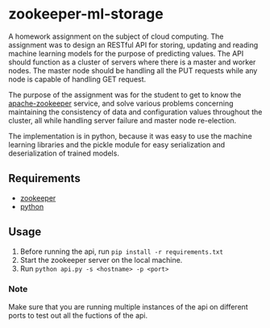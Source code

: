 # zookeeper-ml-storage

A homework assignment on the subject of cloud computing. The assignment was to design an RESTful API for storing, 
updating and reading machine learning models for the purpose of predicting values. The API should function as a cluster of servers 
where there is a master and worker nodes. The master node should be handling all the PUT requests while any node is capable of handling
GET request.

The purpose of the assignment was for the student to get to know the [apache-zookeeper](https://zookeeper.apache.org/) service, and solve
various problems concerning maintaining the consistency of data and configuration values throughout the cluster, all while handling server failure
and master node re-election.

The implementation is in python, because it was easy to use the machine learning libraries and the pickle module for easy serialization and
deserialization of trained models.

## Requirements
- [zookeeper](https://zookeeper.apache.org/)
- [python](https://www.python.org/)

## Usage

1. Before running the api, run `pip install -r requirements.txt`
2. Start the zookeeper server on the local machine.
3. Run `python api.py -s <hostname> -p <port>`

### Note
Make sure that you are running multiple instances of the api on different ports to test out all the fuctions of the api. 
